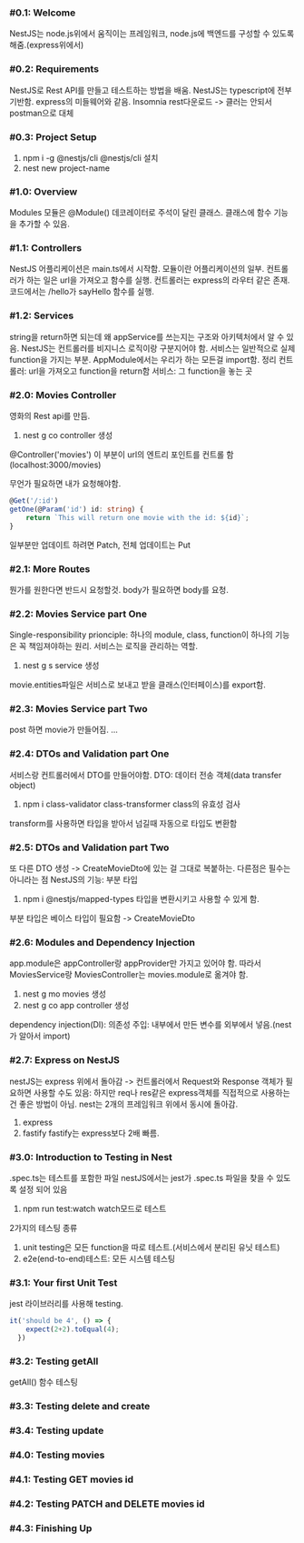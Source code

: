 ### #0.1: Welcome
NestJS는 node.js위에서 움직이는 프레임워크, node.js에 백엔드를 구성할 수 있도록 해줌.(express위에서)

### #0.2: Requirements
NestJS로 Rest API를 만들고 테스트하는 방법을 배움. NestJS는 typescript에 전부 기반함. express의 미들웨어와 같음.
Insomnia rest다운로드 -> 클러는 안되서 postman으로 대체
### #0.3: Project Setup
1. npm i -g @nestjs/cli
@nestjs/cli 설치
2. nest new project-name

### #1.0: Overview
Modules
모듈은 @Module() 데코레이터로 주석이 달린 클래스. 클래스에 함수 기능을 추가할 수 있음.

### #1.1: Controllers
NestJS 어플리케이션은 main.ts에서 시작함. 모듈이란 어플리케이션의 일부. 컨트롤러가 하는 일은 url을 가져오고 함수를 실행. 컨트롤러는 express의 라우터 같은 존재. 코드에서는 /hello가 sayHello 함수를 실행.

### #1.2: Services
string을 return하면 되는데 왜 appService를 쓰는지는 구조와 아키텍처에서 알 수 있음. NestJS는 컨트롤러를 비지니스 로직이랑 구분지어야 함. 서비스는 일반적으로 실제 function을 가지는 부분. AppModule에서는 우리가 하는 모든걸 import함.
정리
컨트롤러: url을 가져오고 function을 return함
서비스: 그 function을 놓는 곳

### #2.0: Movies Controller
영화의 Rest api를 만듬.
1. nest g co
controller 생성

@Controller('movies')
이 부분이 url의 엔트리 포인트를 컨트롤 함 (localhost:3000/movies)

무언가 필요하면 내가 요청해야함.
```typescript
@Get('/:id')
getOne(@Param('id') id: string) {
    return `This will return one movie with the id: ${id}`;
}
```
일부분만 업데이트 하려면 Patch, 전체 업데이트는 Put

### #2.1: More Routes
뭔가를 원한다면 반드시 요청할것.
body가 필요하면 body를 요청.

### #2.2: Movies Service part One
Single-responsibility prionciple: 하나의 module, class, function이 하나의 기능은 꼭 책임져야하는 원리.
서비스는 로직을 관리하는 역할.
1. nest g s
service 생성

movie.entities파일은 서비스로 보내고 받을 클래스(인터페이스)를 export함.

### #2.3: Movies Service part Two
post 하면 movie가 만들어짐.
...

### #2.4: DTOs and Validation part One
서비스랑 컨트롤러에서 DTO를 만들어야함.
DTO: 데이터 전송 객체(data transfer object)

1. npm i class-validator class-transformer
class의 유효성 검사

transform를 사용하면 타입을 받아서 넘길때 자동으로 타입도 변환함

### #2.5: DTOs and Validation part Two
또 다른 DTO 생성 -> CreateMovieDto에 있는 걸 그대로 복붙하는.
다른점은 필수는 아니라는 점
NestJS의 기능: 부분 타입

1. npm i @nestjs/mapped-types
타입을 변환시키고 사용할 수 있게 함.

부분 타입은 베이스 타입이 필요함 -> CreateMovieDto

### #2.6: Modules and Dependency Injection
app.module은 appController랑 appProvider만 가지고 있어야 함.
따라서 MoviesService랑 MoviesController는 movies.module로 옮겨야 함.
1. nest g mo
movies 생성
2. nest g co
app controller 생성

dependency injection(DI): 의존성 주입: 내부에서 만든 변수를 외부에서 넣음.(nest가 알아서 import)

### #2.7: Express on NestJS
nestJS는 express 위에서 돌아감 -> 컨트롤러에서 Request와 Response 객체가 필요하면 사용할 수도 있음: 하지만 req나 res같은 express객체를 직접적으로 사용하는건 좋은 방법이 아님.
nest는 2개의 프레임워크 위에서 동시에 돌아감.
1. express
2. fastify
fastify는 express보다 2배 빠름.

### #3.0: Introduction to Testing in Nest
.spec.ts는 테스트를 포함한 파일
nestJS에서는 jest가 .spec.ts 파일을 찾을 수 있도록 설정 되어 있음
1. npm run test:watch
watch모드로 테스트

2가지의 테스팅 종류
1. unit testing은 모든 function을 따로 테스트.(서비스에서 분리된 유닛 테스트)
2. e2e(end-to-end)테스트: 모든 시스템 테스팅

### #3.1: Your first Unit Test
jest 라이브러리를 사용해 testing.
```typescript
it('should be 4', () => {
    expect(2+2).toEqual(4);
  })
```

### #3.2: Testing getAll
getAll() 함수 테스팅

### #3.3: Testing delete and create


### #3.4: Testing update
### #4.0: Testing movies
### #4.1: Testing GET movies id
### #4.2: Testing PATCH and DELETE movies id
### #4.3: Finishing Up